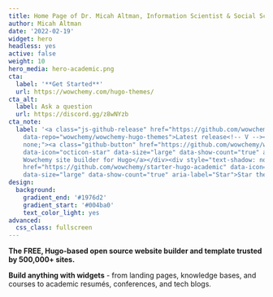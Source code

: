```yaml
---
title: Home Page of Dr. Micah Altman, Information Scientist & Social Scientist
author: Micah Altman
date: '2022-02-19'
widget: hero
headless: yes
active: false
weight: 10
hero_media: hero-academic.png
cta:
  label: '**Get Started**'
  url: https://wowchemy.com/hugo-themes/
cta_alt:
  label: Ask a question
  url: https://discord.gg/z8wNYzb
cta_note:
  label: '<a class="js-github-release" href="https://github.com/wowchemy/wowchemy-hugo-themes/releases"
    data-repo="wowchemy/wowchemy-hugo-themes">Latest release<!-- V --></a><div style="text-shadow:
    none;"><a class="github-button" href="https://github.com/wowchemy/wowchemy-hugo-themes"
    data-icon="octicon-star" data-size="large" data-show-count="true" aria-label="Star">Star
    Wowchemy site builder for Hugo</a></div><div style="text-shadow: none;"><a class="github-button"
    href="https://github.com/wowchemy/starter-hugo-academic" data-icon="octicon-star"
    data-size="large" data-show-count="true" aria-label="Star">Star the Academic template</a></div>'
design:
  background:
    gradient_end: '#1976d2'
    gradient_start: '#004ba0'
    text_color_light: yes
advanced:
  css_class: fullscreen
---
```


**The FREE, Hugo-based open source website builder and template trusted by 500,000+ sites.**

**Build anything with widgets** - from landing pages, knowledge bases, and courses to academic resumés, conferences, and tech blogs.
